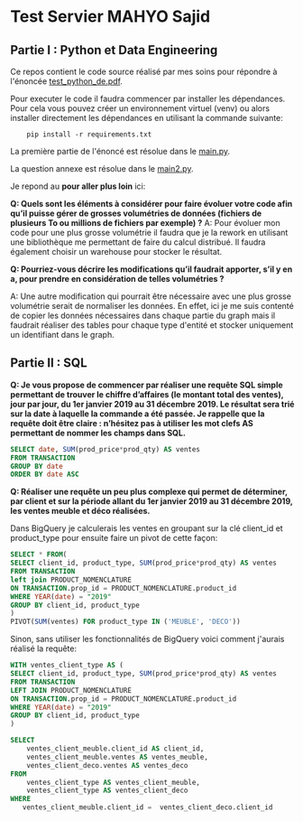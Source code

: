 # Test Servier MAHYO Sajid

## Partie I : Python et Data Engineering

Ce repos contient le code source réalisé par mes soins pour répondre à l'énoncée [test_python_de.pdf](https://github.com/SajidMahyo/testservier/blob/main/test_python_de.pdf).

Pour executer le code il faudra commencer par installer les dépendances. Pour cela vous pouvez créer un environnement virtuel (venv) ou alors installer directement les dépendances en utilisant la commande suivante:
```
    pip install -r requirements.txt
```
La première partie de l'énoncé est résolue dans le [main.py](https://github.com/SajidMahyo/testservier/blob/main/main%20.py).

La question annexe est résolue dans le [main2.py](https://github.com/SajidMahyo/testservier/blob/main/main2.py).

Je repond au **pour aller plus loin** ici:

**Q: Quels sont les éléments à considérer pour faire évoluer votre code afin qu’il puisse gérer de grosses
volumétries de données (fichiers de plusieurs To ou millions de fichiers par exemple) ?**
A: Pour évoluer mon code pour une plus grosse volumétrie il faudra que je la rework en utilisant une bibliothèque me permettant de faire du calcul distribué. Il faudra également choisir un warehouse pour stocker le résultat.

**Q: Pourriez-vous décrire les modifications qu’il faudrait apporter, s’il y en a, pour prendre en considération de
telles volumétries ?**

A: Une autre modification qui pourrait être nécessaire avec une plus grosse volumétrie serait de normaliser les données. En effet, ici je me suis contenté de copier les données nécessaires dans chaque partie du graph mais il faudrait réaliser des tables pour chaque type d'entité et stocker uniquement un identifiant dans le graph.

## Partie II : SQL

**Q: Je vous propose de commencer par réaliser une requête SQL simple permettant de trouver le chiffre
d’affaires (le montant total des ventes), jour par jour, du 1er janvier 2019 au 31 décembre 2019. Le résultat
sera trié sur la date à laquelle la commande a été passée.
Je rappelle que la requête doit être claire : n’hésitez pas à utiliser les mot clefs AS permettant de nommer les
champs dans SQL.**

``` sql
SELECT date, SUM(prod_price*prod_qty) AS ventes
FROM TRANSACTION
GROUP BY date
ORDER BY date ASC
```

**Q: Réaliser une requête un peu plus complexe qui permet de déterminer, par client et sur la période allant du
1er janvier 2019 au 31 décembre 2019, les ventes meuble et déco réalisées.**

Dans BigQuery je calculerais les ventes en groupant sur la clé client_id et product_type pour ensuite faire un pivot de cette façon:

``` sql
SELECT * FROM(
SELECT client_id, product_type, SUM(prod_price*prod_qty) AS ventes
FROM TRANSACTION
left join PRODUCT_NOMENCLATURE
ON TRANSACTION.prop_id = PRODUCT_NOMENCLATURE.product_id
WHERE YEAR(date) = "2019"
GROUP BY client_id, product_type
)
PIVOT(SUM(ventes) FOR product_type IN ('MEUBLE', 'DECO'))
```

Sinon, sans utiliser les fonctionnalités de BigQuery voici comment j'aurais réalisé la requête:
``` sql
WITH ventes_client_type AS (
SELECT client_id, product_type, SUM(prod_price*prod_qty) AS ventes
FROM TRANSACTION
LEFT JOIN PRODUCT_NOMENCLATURE
ON TRANSACTION.prop_id = PRODUCT_NOMENCLATURE.product_id
WHERE YEAR(date) = "2019"
GROUP BY client_id, product_type
)

SELECT
    ventes_client_meuble.client_id AS client_id,
    ventes_client_meuble.ventes AS ventes_meuble,
    ventes_client_deco.ventes AS ventes_deco
FROM
    ventes_client_type AS ventes_client_meuble,
    ventes_client_type AS ventes_client_deco
WHERE
   ventes_client_meuble.client_id =  ventes_client_deco.client_id


```






